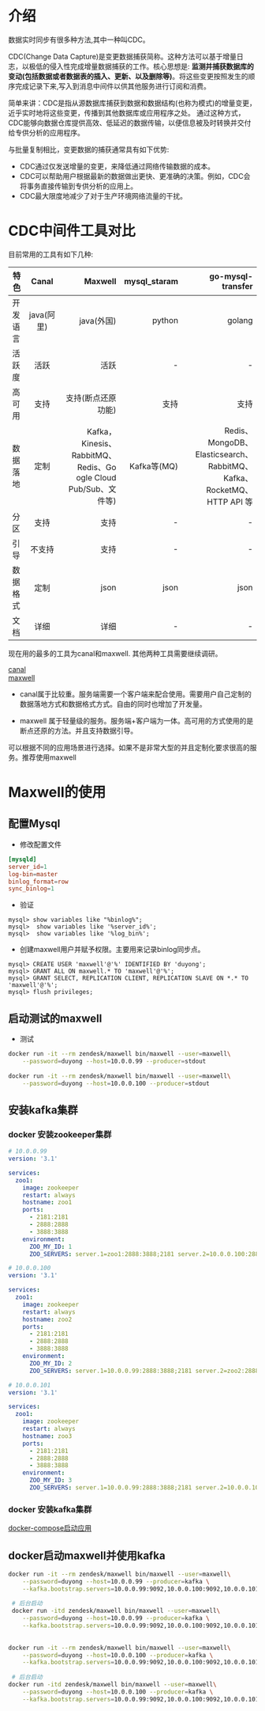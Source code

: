 # 介绍

数据实时同步有很多种方法,其中一种叫CDC。

CDC(Change Data Capture)是变更数据捕获简称。这种方法可以基于增量日志，以极低的侵入性完成增量数据捕获的工作。核心思想是: **监测并捕获数据库的变动(包括数据或者数据表的插入、更新、以及删除等)**。将这些变更按照发生的顺序完成记录下来,写入到消息中间件以供其他服务进行订阅和消费。

简单来讲：CDC是指从源数据库捕获到数据和数据结构(也称为模式)的增量变更，近乎实时地将这些变更，传播到其他数据库或应用程序之处。 通过这种方式，CDC能够向数据仓库提供高效、低延迟的数据传输，以便信息被及时转换并交付给专供分析的应用程序。


与批量复制相比，变更数据的捕获通常具有如下优势:

* CDC通过仅发送增量的变更，来降低通过网络传输数据的成本。
* CDC可以帮助用户根据最新的数据做出更快、更准确的决策。例如，CDC会将事务直接传输到专供分析的应用上。
* CDC最大限度地减少了对于生产环境网络流量的干扰。


# CDC中间件工具对比

目前常用的工具有如下几种:

| 特色      | Canal           | Maxwell  |  mysql_staram | go-mysql-transfer 
| ------------- |:-------------:| -----:|-----:|-----:|
|   开发语言    | java(阿里) | java(外国) | python | golang | 
|   活跃度    | 活跃 | 活跃 | - | - | 
|  高可用     | 支持 | 支持(断点还原功能) | 支持 | 支持 | 
|  数据落地 | 定制 | Kafka，Kinesis、RabbitMQ、Redis、Go	ogle Cloud Pub/Sub、文件等) | Kafka等(MQ) | Redis、MongoDB、Elasticsearch、RabbitMQ、Kafka、RocketMQ、HTTP API 等 | 
|  分区| 支持 | 支持 | - | - | 
|  引导| 不支持 | 支持 | - | - | 
|  数据格式| 定制 | json | json | json | 
|  文档| 详细 | 详细 | - | - | 


现在用的最多的工具为canal和maxwell. 其他两种工具需要继续调研。

[canal](https://github.com/alibaba/canal)  
[maxwell](https://github.com/zendesk/maxwell)


* canal属于比较重。服务端需要一个客户端来配合使用。需要用户自己定制的数据落地方式和数据格式方式。自由的同时也增加了开发量。

* maxwell 属于轻量级的服务。服务端+客户端为一体。高可用的方式使用的是断点还原的方法。并且支持数据引导。

可以根据不同的应用场景进行选择。如果不是非常大型的并且定制化要求很高的服务。推荐使用maxwell

# Maxwell的使用

## 配置Mysql

* 修改配置文件

```cnf
[mysqld]
server_id=1
log-bin=master 
binlog_format=row 
sync_binlog=1 
```

* 验证

```mysql
mysql> show variables like "%binlog%";
mysql>  show variables like '%server_id%'; 
mysql>  show variables like '%log_bin%'; 
```

* 创建maxwell用户并赋予权限。主要用来记录binlog同步点。

```mysql
mysql> CREATE USER 'maxwell'@'%' IDENTIFIED BY 'duyong';
mysql> GRANT ALL ON maxwell.* TO 'maxwell'@'%';
mysql> GRANT SELECT, REPLICATION CLIENT, REPLICATION SLAVE ON *.* TO 'maxwell'@'%';
mysql> flush privileges;
```

## 启动测试的maxwell

* 测试

```bash
docker run -it --rm zendesk/maxwell bin/maxwell --user=maxwell\
    --password=duyong --host=10.0.0.99 --producer=stdout
    
docker run -it --rm zendesk/maxwell bin/maxwell --user=maxwell\
    --password=duyong --host=10.0.0.100 --producer=stdout
```


## 安装kafka集群

### docker 安装zookeeper集群

```yaml
# 10.0.0.99
version: '3.1'

services:
  zoo1:
    image: zookeeper
    restart: always
    hostname: zoo1
    ports:
      - 2181:2181
      - 2888:2888
      - 3888:3888
    environment:
      ZOO_MY_ID: 1
      ZOO_SERVERS: server.1=zoo1:2888:3888;2181 server.2=10.0.0.100:2888:3888;2181 server.3=10.0.0.101:2888:3888;2181
```

```yaml
# 10.0.0.100
version: '3.1'

services:
  zoo1:
    image: zookeeper
    restart: always
    hostname: zoo2
    ports:
      - 2181:2181
      - 2888:2888
      - 3888:3888
    environment:
      ZOO_MY_ID: 2
      ZOO_SERVERS: server.1=10.0.0.99:2888:3888;2181 server.2=zoo2:2888:3888;2181 server.3=10.0.0.101:2888:3888;2181
```

```yaml
# 10.0.0.101
version: '3.1'

services:
  zoo1:
    image: zookeeper
    restart: always
    hostname: zoo3
    ports:
      - 2181:2181
      - 2888:2888
      - 3888:3888
    environment:
      ZOO_MY_ID: 3
      ZOO_SERVERS: server.1=10.0.0.99:2888:3888;2181 server.2=10.0.0.100:2888:3888;2181 server.3=zoo3:2888:3888;2181
```

### docker 安装kafka集群

[docker-compose启动应用](./docker-compose安装软件.md)

## docker启动maxwell并使用kafka

```bash
docker run -it --rm zendesk/maxwell bin/maxwell --user=maxwell\
    --password=duyong --host=10.0.0.99 --producer=kafka \
    --kafka.bootstrap.servers=10.0.0.99:9092,10.0.0.100:9092,10.0.0.101:9092 --kafka_topic=maxwell
    
 # 后台启动   
 docker run -itd zendesk/maxwell bin/maxwell --user=maxwell\
    --password=duyong --host=10.0.0.99 --producer=kafka \
    --kafka.bootstrap.servers=10.0.0.99:9092,10.0.0.100:9092,10.0.0.101:9092 --kafka_topic=maxwell
    
    
docker run -it --rm zendesk/maxwell bin/maxwell --user=maxwell\
    --password=duyong --host=10.0.0.100 --producer=kafka \
    --kafka.bootstrap.servers=10.0.0.99:9092,10.0.0.100:9092,10.0.0.101:9092 --kafka_topic=maxwell
 
 # 后台启动   
docker run -itd zendesk/maxwell bin/maxwell --user=maxwell\
    --password=duyong --host=10.0.0.100 --producer=kafka \
    --kafka.bootstrap.servers=10.0.0.99:9092,10.0.0.100:9092,10.0.0.101:9092 --kafka_topic=maxwell
```




